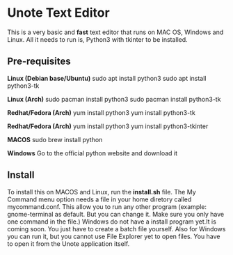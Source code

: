 # Unote Text Editor
This is a very basic and **fast** text editor that runs on MAC OS, Windows and Linux. 
All it needs to run is, Python3 with tkinter to be installed.

**Pre-requisites**
----------------

**Linux (Debian base/Ubuntu)**
sudo apt install python3
sudo apt install python3-tk

**Linux (Arch)**
sudo pacman install python3
sudo pacman install python3-tk

**Redhat/Fedora (Arch)**
yum install python3
yum install python3-tk

**Redhat/Fedora (Arch)**
yum install python3
yum install python3-tkinter

**MACOS**
sudo brew install python

**Windows**
Go to the official python website and download it

**Install**
------------
To install this on MACOS and Linux, run the **install.sh** file. The My Command menu option needs a file in your home diretory called mycommand.conf. This allow you to run any other program (example: gnome-terminal as default. But you can change it. Make sure you only have one command in the file.)
Windows do not have a install program yet.It is coming soon. You just have to create a batch file yourself. Also for Windows you can run it, but you cannot use File Explorer yet to open files. You have to open it from the Unote application itself.





